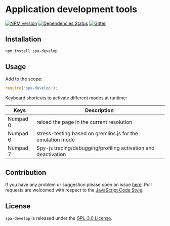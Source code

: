 Application development tools
=============================

[![NPM version](https://img.shields.io/npm/v/spa-develop.svg?style=flat-square)](https://www.npmjs.com/package/spa-develop)
[![Dependencies Status](https://img.shields.io/david/spasdk/develop.svg?style=flat-square)](https://david-dm.org/spasdk/develop)
[![Gitter](https://img.shields.io/badge/gitter-join%20chat-blue.svg?style=flat-square)](https://gitter.im/DarkPark/spasdk)


## Installation ##

```bash
npm install spa-develop
```


## Usage ##

Add to the scope:

```js
require('spa-develop');
```

Keyboard shortcuts to activate different modes at runtime:

 Keys     | Description
----------|-------------
 Numpad 0 | reload the page in the current resolution
 Numpad 6 | stress-testing based on gremlins.js for the emulation mode
 Numpad 7 | Spy-js tracing/debugging/profiling activation and deactivation


## Contribution ##

If you have any problem or suggestion please open an issue [here](https://github.com/spasdk/develop/issues).
Pull requests are welcomed with respect to the [JavaScript Code Style](https://github.com/DarkPark/jscs).


## License ##

`spa-develop` is released under the [GPL-3.0 License](http://opensource.org/licenses/GPL-3.0).
